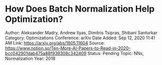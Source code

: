 # How Does Batch Normalization Help Optimization?

Author: Aleksander Madry, Andrew Ilyas, Dimitris Tsipras, Shibani Santurkar
Category: Optimizations
Conference: arXiv
Date Added: Sep 12, 2020 11:41 AM
Link: https://arxiv.org/abs/1805.11604
Source: https://www.notion.so/Ten-More-AI-Papers-to-Read-in-2020-bcc042901dab475a88f939308c342409
Status: Pending
Topic: NNs, Normalization
Year: 2018